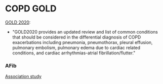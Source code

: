 
# COPD GOLD #
[GOLD 2020](https://journal.copdfoundation.org/jcopdf/id/1268/Journal-ClubCOPD2020-Update-Global-Initiative-for-Chronic-Obstructive-Lung-Disease-2020-Report-and-the-Journal-of-the-COPD-Foundation-Special-Edition-Moving-to-a-New-Definition-for-COPD-COPDGene-2019):

- "GOLD2020 provides an updated review and list of common conditions that should be considered in the differential diagnosis of COPD exacerbations including
pneumonia, pneumothorax, pleural effusion, pulmonary embolism, pulmonary edema due to cardiac related conditions, and cardiac arrhythmias-atrial fibrillation/flutter."

### AFib ###
[Association study](https://www.ncbi.nlm.nih.gov/pmc/articles/PMC6436530/pdf/nihms-1009092.pdf)
